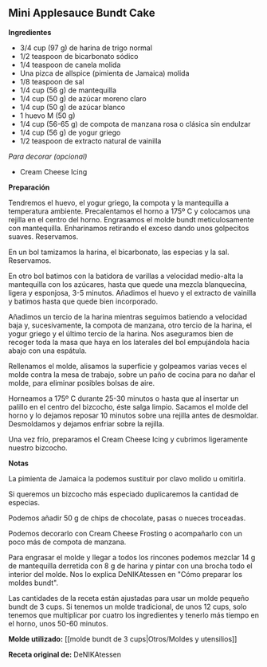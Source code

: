 ## Mini Applesauce Bundt Cake

**Ingredientes**

- 3/4 cup (97 g) de harina de trigo normal
- 1/2 teaspoon de bicarbonato sódico
- 1/4 teaspoon de canela molida
- Una pizca de allspice (pimienta de Jamaica) molida
- 1/8 teaspoon de sal
- 1/4 cup (56 g) de mantequilla
- 1/4 cup (50 g) de azúcar moreno claro
- 1/4 cup (50 g) de azúcar blanco
- 1 huevo M (50 g)
- 1/4 cup (56-65 g) de compota de manzana rosa o clásica sin endulzar
- 1/4 cup (56 g) de yogur griego
- 1/2 teaspoon de extracto natural de vainilla

*Para decorar (opcional)*

- Cream Cheese Icing

**Preparación**

Tendremos el huevo, el yogur griego, la compota y la mantequilla a temperatura ambiente. Precalentamos el horno a 175º C y colocamos una rejilla en el centro del horno. Engrasamos el molde bundt meticulosamente con mantequilla. Enharinamos retirando el exceso dando unos golpecitos suaves. Reservamos. 

En un bol tamizamos la harina, el bicarbonato, las especias y la sal. Reservamos.

En otro bol batimos con la batidora de varillas a velocidad medio-alta la mantequilla con los azúcares, hasta que quede una mezcla blanquecina, ligera y esponjosa, 3-5 minutos. Añadimos el huevo y el extracto de vainilla y batimos hasta que quede bien incorporado.

Añadimos un tercio de la harina mientras seguimos batiendo a velocidad baja y, sucesivamente, la compota de manzana, otro tercio de la harina, el yogur griego y el último tercio de la harina. Nos aseguramos bien de recoger toda la masa que haya en los laterales del bol empujándola hacia abajo con una espátula.

Rellenamos el molde, alisamos la superficie y golpeamos varias veces el molde contra la mesa de trabajo, sobre un paño de cocina para no dañar el molde, para eliminar posibles bolsas de aire.

Horneamos a 175º C durante 25-30 minutos o hasta que al insertar un palillo en el centro del bizcocho, éste salga limpio. Sacamos el molde del horno y lo dejamos reposar 10 minutos sobre una rejilla antes de desmoldar. Desmoldamos y dejamos enfriar sobre la rejilla.

Una vez frío, preparamos el Cream Cheese Icing y cubrimos ligeramente nuestro bizcocho.

**Notas**

La pimienta de Jamaica la podemos sustituir por clavo molido u omitirla.

Si queremos un bizcocho más especiado duplicaremos la cantidad de especias.

Podemos añadir 50 g de chips de chocolate, pasas o nueces troceadas.

Podemos decorarlo con Cream Cheese Frosting o acompañarlo con un poco más de compota de manzana.

Para engrasar el molde y llegar a todos los rincones podemos mezclar 14 g de mantequilla derretida con 8 g de harina y pintar con una brocha todo el interior del molde. Nos lo explica DeNIKAtessen en "Cómo preparar los moldes bundt".

Las cantidades de la receta están ajustadas para usar un molde pequeño bundt de 3 cups. Si tenemos un molde tradicional, de unos 12 cups, solo tenemos que multiplicar por cuatro los ingredientes y tenerlo más tiempo en el horno, unos 50-60 minutos.

**Molde utilizado:** [[molde bundt de 3 cups|Otros/Moldes y utensilios]]

**Receta original de:** DeNIKAtessen
